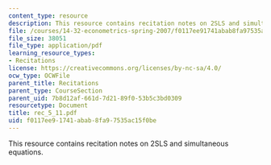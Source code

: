 ```yaml
---
content_type: resource
description: This resource contains recitation notes on 2SLS and simultaneous equations.
file: /courses/14-32-econometrics-spring-2007/f0117ee91741abab8fa97535ac15f0be_rec_5_11.pdf
file_size: 38051
file_type: application/pdf
learning_resource_types:
- Recitations
license: https://creativecommons.org/licenses/by-nc-sa/4.0/
ocw_type: OCWFile
parent_title: Recitations
parent_type: CourseSection
parent_uid: 7b8d12af-661d-7d21-89f0-53b5c3bd0309
resourcetype: Document
title: rec_5_11.pdf
uid: f0117ee9-1741-abab-8fa9-7535ac15f0be
---
```

This resource contains recitation notes on 2SLS and simultaneous equations.